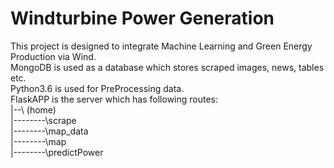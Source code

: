 # Windturbine Power Generation
This project is designed to integrate Machine Learning and Green Energy Production via Wind.<br>
MongoDB is used as a database which stores scraped images, news, tables etc.<br>
Python3.6 is used for PreProcessing data.<br>
FlaskAPP is the server which has following routes:<br>
|--\ (home)<br>
|--\------\scrape<br>
|--\------\map_data<br>
|--\------\map<br>
|--\------\predictPower<br>
